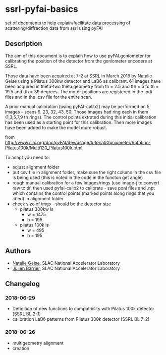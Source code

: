 # ssrl-pyfai-basics

set of documents to help explain/facilitate data processing of 
scattering/diffraction data from ssrl using pyFAI

## Description
The aim of this document is to explain how to use pyFAI.goniometer for
calibrating the position of the detector from the goniometer encoders at SSRL.

Those data have been acquired at 7-2 at SSRL in March 2018 by Natalie Geise
using a Pilatus 300kw detector and LaB6 as calibrant. 61 images have been
acquired in theta-two theta geometry from th = 2.5 and tth = 5 to th = 19.5 and
tth = 39 degrees. The motor positions are registered in the .pdi files and in
the .csv file for the entire scan.

A prior manual calibration (using pyFAI-calib2) may be performed on 5 images -
scans 9, 23, 32, 43, 50. Those images had ring each in them (1,3,5,7,9 th rings).
The control points extrated during this initial calibration has been used as a
starting point for this calibration. Then more images have been added to make
the model more robust.

from http://www.silx.org/doc/pyFAI/dev/usage/tutorial/Goniometer/Rotation-Pilatus100k/Multi120_Pilatus100k.html




To adapt you need to:
* adjust alignment folder
* put csv file in alignment folder, make sure the right column in the csv file is being used (this is noted in the code in the functon get angle)
* rough manual calibration for a few images/rings (use image-j to convert raw to tif, then used pyfai-calib2 to calibrate - save poni files and .npt which contains the control points (marked points along rings that you id'ed) in alignment folder
* check size of imgs - should be the detector size
    * pilatus 300kw is
        * w = 1475
        * h = 195
    * pilatus 100k is
        * w = 495
        * h = 195


## Authors
- [Natalie Geise](https://github.com/nataliegeise), SLAC National Accelerator Laboratory
- [Julien Barrier](https://github.com/julienbarrier), SLAC National Accelerator Laboratory

## Changelog
### 2018-06-29
- Definition of new functions to compatibility with Pilatus 100k detector (SSRL
    BL 2-1)
- calibration LaB6 patterns from Pilatus 300k detector (SSRL BL 7-2)

### 2018-06-26
- multigeometry alignment
- creation

